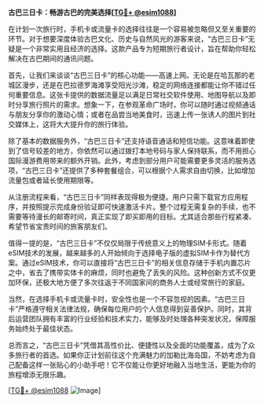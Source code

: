 **古巴三日卡：畅游古巴的完美选择[[TG💪+ @esim1088](https://t.me/s/esim1088)]**

在计划一次旅行时，手机卡或流量卡的选择往往是一个容易被忽略但又至关重要的环节。对于想要深度体验古巴文化、历史与自然风光的游客来说，“古巴三日卡”无疑是一个非常实用且经济的选择。这款产品专为短期旅行者设计，旨在帮助你轻松解决在古巴期间的通讯问题。

首先，让我们来谈谈“古巴三日卡”的核心功能——高速上网。无论是在哈瓦那的老城区漫步，还是在巴拉德罗海滩享受阳光沙滩，稳定的网络连接都能让你不错过任何重要信息。这张卡提供的数据流量足以满足日常社交软件使用、地图导航以及即时分享旅行照片的需求。想象一下，在参观革命广场时，你可以随时通过视频通话与朋友分享你的激动心情；或者在品尝当地美食时，迅速上传一张诱人的图片到社交媒体上，这将大大提升你的旅行体验。

除了基本的数据服务外，“古巴三日卡”还支持语音通话和短信功能。这意味着即使到了信号较差的地方，你依然可以通过拨打本地号码与家人保持联系，而不用担心国际漫游费用带来的额外开销。此外，考虑到部分用户可能需要更多灵活的服务选项，“古巴三日卡”还提供了多种套餐组合，可以根据个人需求自由切换，比如增加流量包或者延长使用期限等。

从注册流程来看，“古巴三日卡”同样表现得极为便捷。用户只需下载官方应用程序，并按照提示完成身份验证即可快速激活卡片。整个过程无需复杂的手续，也不需要等待漫长的邮寄时间，真正实现了即买即用的目标。尤其适合那些行程紧凑、希望节省宝贵时间的旅客朋友们。

值得一提的是，“古巴三日卡”不仅仅局限于传统意义上的物理SIM卡形式。随着eSIM技术的发展，越来越多的人开始倾向于选择电子版的虚拟SIM卡作为替代方案。通过eSIM技术，你可以直接将“古巴三日卡”的相关信息存储于手机内置芯片之中，省去了携带实体卡的麻烦，同时也避免了丢失的风险。这种创新方式不仅更加环保，还极大地方便了多次往返于不同国家间的商务人士或经常旅行的家庭。

当然，在选择手机卡或流量卡时，安全性也是一个不容忽视的因素。“古巴三日卡”严格遵守相关法律法规，确保每位用户的个人信息得到妥善保护。同时，其背后运营团队拥有丰富的行业经验和技术实力，能够及时处理各种突发状况，保障服务始终处于最佳状态。

总而言之，“古巴三日卡”凭借其高性价比、便捷性以及全面的功能覆盖，成为了众多旅行者的首选。如果你正计划前往这个充满魅力的加勒比海岛国，不妨考虑为自己配备这样一张贴心的小助手吧！它不仅能让你更好地融入当地生活，更能为你的旅程增添无限乐趣。

[[TG💪+ @esim1088](https://t.me/s/esim1088) ![Image](https://i.postimg.cc/4NQfJmqS/Snipaste-2025-05-13-00-14-12.png)]